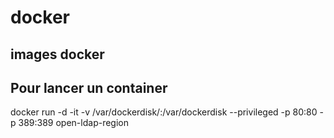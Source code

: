 # docker 

## images docker ##

## Pour lancer un container ##
docker run -d -it -v /var/dockerdisk/:/var/dockerdisk --privileged -p 80:80 -p 389:389 open-ldap-region
